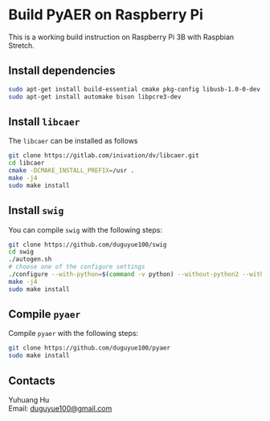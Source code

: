 # Build PyAER on Raspberry Pi

This is a working build instruction on Raspberry Pi 3B with Raspbian Stretch.

## Install dependencies

```bash
sudo apt-get install build-essential cmake pkg-config libusb-1.0-0-dev
sudo apt-get install automake bison libpcre3-dev
```

## Install `libcaer`

The `libcaer` can be installed as follows

```bash
git clone https://gitlab.com/inivation/dv/libcaer.git
cd libcaer
cmake -DCMAKE_INSTALL_PREFIX=/usr .
make -j4
sudo make install
```

## Install `swig`

You can compile `swig` with the following steps:

```bash
git clone https://github.com/duguyue100/swig
cd swig
./autogen.sh
# choose one of the configure settings
./configure --with-python=$(command -v python) --without-python2 --without-pcre  # for python 3
make -j4
sudo make install
```

## Compile `pyaer`

Compile `pyaer` with the following steps:

```bash
git clone https://github.com/duguyue100/pyaer
sudo make install
```

## Contacts

Yuhuang Hu  
Email: duguyue100@gmail.com
